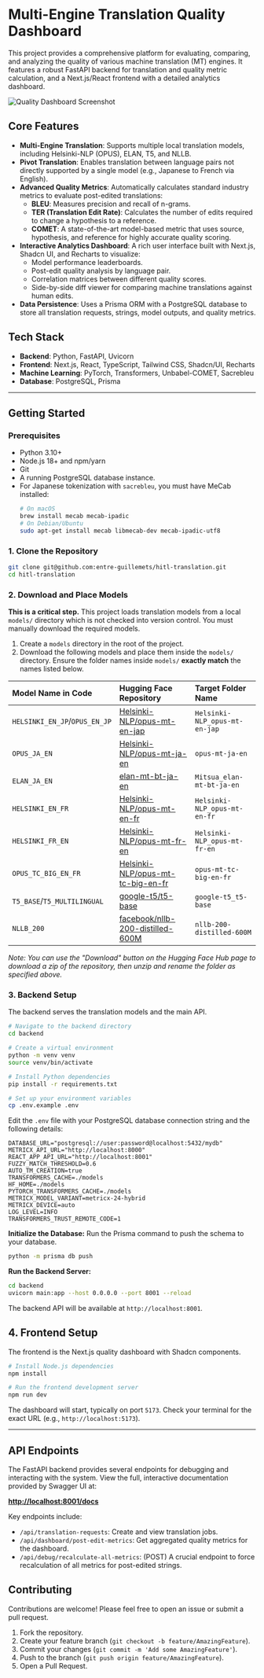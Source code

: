 # Multi-Engine Translation Quality Dashboard

This project provides a comprehensive platform for evaluating, comparing, and analyzing the quality of various machine translation (MT) engines. It features a robust FastAPI backend for translation and quality metric calculation, and a Next.js/React frontend with a detailed analytics dashboard.

![Quality Dashboard Screenshot](https://github.com/user-attachments/assets/9345c671-8f8d-4a35-bf3d-4fdf3a1551bb)

## Core Features

* **Multi-Engine Translation**: Supports multiple local translation models, including Helsinki-NLP (OPUS), ELAN, T5, and NLLB.
* **Pivot Translation**: Enables translation between language pairs not directly supported by a single model (e.g., Japanese to French via English).
* **Advanced Quality Metrics**: Automatically calculates standard industry metrics to evaluate post-edited translations:
    * **BLEU**: Measures precision and recall of n-grams.
    * **TER (Translation Edit Rate)**: Calculates the number of edits required to change a hypothesis to a reference.
    * **COMET**: A state-of-the-art model-based metric that uses source, hypothesis, and reference for highly accurate quality scoring.
* **Interactive Analytics Dashboard**: A rich user interface built with Next.js, Shadcn UI, and Recharts to visualize:
    * Model performance leaderboards.
    * Post-edit quality analysis by language pair.
    * Correlation matrices between different quality scores.
    * Side-by-side diff viewer for comparing machine translations against human edits.
* **Data Persistence**: Uses a Prisma ORM with a PostgreSQL database to store all translation requests, strings, model outputs, and quality metrics.

## Tech Stack

* **Backend**: Python, FastAPI, Uvicorn
* **Frontend**: Next.js, React, TypeScript, Tailwind CSS, Shadcn/UI, Recharts
* **Machine Learning**: PyTorch, Transformers, Unbabel-COMET, Sacrebleu
* **Database**: PostgreSQL, Prisma

---

## Getting Started

### Prerequisites

* Python 3.10+
* Node.js 18+ and npm/yarn
* Git
* A running PostgreSQL database instance.
* For Japanese tokenization with `sacrebleu`, you must have MeCab installed:
    ```bash
    # On macOS
    brew install mecab mecab-ipadic
    # On Debian/Ubuntu
    sudo apt-get install mecab libmecab-dev mecab-ipadic-utf8
    ```

### 1. Clone the Repository

```bash
git clone git@github.com:entre-guillemets/hitl-translation.git
cd hitl-translation
```

### 2. Download and Place Models

**This is a critical step.** This project loads translation models from a local `models/` directory which is not checked into version control. You must manually download the required models.

1.  Create a `models` directory in the root of the project.
2.  Download the following models and place them inside the `models/` directory. Ensure the folder names inside `models/` **exactly match** the names listed below.

| Model Name in Code          | Hugging Face Repository                                                              | Target Folder Name                |
| :-------------------------- | :----------------------------------------------------------------------------------- | :-------------------------------- |
| `HELSINKI_EN_JP`/`OPUS_EN_JP` | [Helsinki-NLP/opus-mt-en-jap](https://huggingface.co/Helsinki-NLP/opus-mt-en-jap)         | `Helsinki-NLP_opus-mt-en-jap`     |
| `OPUS_JA_EN`                | [Helsinki-NLP/opus-mt-ja-en](https://huggingface.co/Helsinki-NLP/opus-mt-ja-en)           | `opus-mt-ja-en`                   |
| `ELAN_JA_EN`                | [elan-mt-bt-ja-en](https://huggingface.co/Mitsua/elan-mt-bt-ja-en/tree/main) | `Mitsua_elan-mt-bt-ja-en`       |
| `HELSINKI_EN_FR`            | [Helsinki-NLP/opus-mt-en-fr](https://huggingface.co/Helsinki-NLP/opus-mt-en-fr)           | `Helsinki-NLP_opus-mt-en-fr`      |
| `HELSINKI_FR_EN`            | [Helsinki-NLP/opus-mt-fr-en](https://huggingface.co/Helsinki-NLP/opus-mt-fr-en)           | `Helsinki-NLP_opus-mt-fr-en`      |
| `OPUS_TC_BIG_EN_FR`         | [Helsinki-NLP/opus-mt-tc-big-en-fr](https://huggingface.co/Helsinki-NLP/opus-mt-tc-big-en-fr) | `opus-mt-tc-big-en-fr`          |
| `T5_BASE`/`T5_MULTILINGUAL` | [google-t5/t5-base](https://huggingface.co/google-t5/t5-base)                         | `google-t5_t5-base`               |
| `NLLB_200`                  | [facebook/nllb-200-distilled-600M](https://huggingface.co/facebook/nllb-200-distilled-600M) | `nllb-200-distilled-600M`         |

*Note: You can use the "Download" button on the Hugging Face Hub page to download a zip of the repository, then unzip and rename the folder as specified above.*

### 3. Backend Setup

The backend serves the translation models and the main API.

```bash
# Navigate to the backend directory
cd backend

# Create a virtual environment
python -m venv venv
source venv/bin/activate

# Install Python dependencies
pip install -r requirements.txt

# Set up your environment variables
cp .env.example .env
```

Edit the `.env` file with your PostgreSQL database connection string and the following details:

```env
DATABASE_URL="postgresql://user:password@localhost:5432/mydb"
METRICX_API_URL="http://localhost:8000"
REACT_APP_API_URL="http://localhost:8001"
FUZZY_MATCH_THRESHOLD=0.6
AUTO_TM_CREATION=true
TRANSFORMERS_CACHE=./models
HF_HOME=./models
PYTORCH_TRANSFORMERS_CACHE=./models
METRICX_MODEL_VARIANT=metricx-24-hybrid
METRICX_DEVICE=auto
LOG_LEVEL=INFO
TRANSFORMERS_TRUST_REMOTE_CODE=1
```

**Initialize the Database:**
Run the Prisma command to push the schema to your database.
```bash
python -m prisma db push
```

**Run the Backend Server:**
```bash
cd backend
uvicorn main:app --host 0.0.0.0 --port 8001 --reload
```
The backend API will be available at `http://localhost:8001`.

## 4. Frontend Setup

The frontend is the Next.js quality dashboard with Shadcn components.

```bash
# Install Node.js dependencies
npm install

# Run the frontend development server
npm run dev
```

The dashboard will start, typically on port `5173`. Check your terminal for the exact URL (e.g., `http://localhost:5173`).


---

## API Endpoints

The FastAPI backend provides several endpoints for debugging and interacting with the system. View the full, interactive documentation provided by Swagger UI at:

**[http://localhost:8001/docs](http://localhost:8001/docs)**

Key endpoints include:

* `/api/translation-requests`: Create and view translation jobs.
* `/api/dashboard/post-edit-metrics`: Get aggregated quality metrics for the dashboard.
* `/api/debug/recalculate-all-metrics`: (POST) A crucial endpoint to force recalculation of all metrics for post-edited strings.

## Contributing

Contributions are welcome! Please feel free to open an issue or submit a pull request.

1.  Fork the repository.
2.  Create your feature branch (`git checkout -b feature/AmazingFeature`).
3.  Commit your changes (`git commit -m 'Add some AmazingFeature'`).
4.  Push to the branch (`git push origin feature/AmazingFeature`).
5.  Open a Pull Request.
